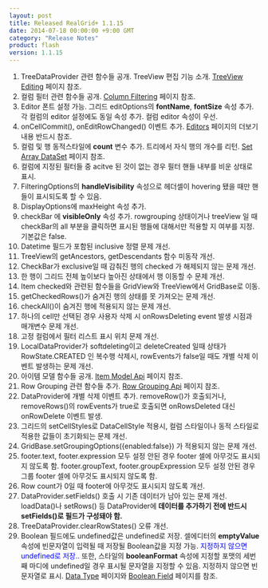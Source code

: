```yaml
---
layout: post
title: Released RealGrid+ 1.1.15
date: 2014-07-18 00:00:00 +9:00 GMT
category: "Release Notes"
product: flash
version: 1.1.15
---
```



1. TreeDataProvider 관련 함수들 공개. TreeView 편집 기능 소개. [TreeView Editing](http://demo.realgrid.com/Demo/TreeEditing) 페이지 참조.
2. 컬럼 필터 관련 함수들 공개. [Column Filtering](http://demo.realgrid.com/Demo/ColumnFiltering) 페이지 참조.
3. Editor 폰트 설정 가능. 그리드 editOptions의 **fontName**, **fontSize** 속성 추가. 각 컬럼의 editor 설정에도 동일 속성 추가. 컬럼 editor 속성이 우선.
4. onCellCommit(), onEditRowChanged() 이벤트 추가. [Editors](http://demo.realgrid.com/Demo/Editors) 페이지의 더보기 내용 반드시 참조.
5. 컬럼 및 행 동적스타일에 **count** 변수 추가. 트리에서 자식 행의 개수를 리턴. [Set Array DataSet](http://demo.realgrid.com/Demo/TreeSetArrayData) 페이지 참조.
6. 컬럼에 지정된 필터들 중 acitve 된 것이 없는 경우 필터 핸들 내부를 비운 상태로 표시.
7. FilteringOptions의 **handleVisibility** 속성으로 헤더셀이 hovering 됐을 때만 핸들이 표시되도록 할 수 있음.
8. DisplayOptions에 maxHeight 속성 추가.
9. checkBar 에 **visibleOnly** 속성 추가. rowgrouping 상태이거나 treeView 일 때 checkBar의 all 부분을 클릭하면 표시된 행들에 대해서만 적용할 지 여부를 지정. 기본값은 false.
10. Datetime 필드가 포함된 inclusive 정렬 문제 개선.
11. TreeView의 getAncestors, getDescendants 함수 미동작 개선.
12. CheckBar가 exclusive일 때 감춰진 행의 checked 가 해제되지 않는 문제 개선.
13. 한 행이 그리드 전체 높이보다 높아진 상태에서 행 이동할 수 문제 개선.
14. Item checked와 관련된 함수들을 GridView와 TreeView에서 GridBase로 이동.
15. getCheckedRows()가 숨겨진 행의 상태를 못 가져오는 문제 개선.
16. checkAll()이 숨겨진 행에 적용되지 않는 문제 개선.
17. 하나의 cell만 선택된 경우 사용자 삭제 시 onRowsDeleting event 발생 시점과 매개변수 문제 개선.
18. 고정 컬럼에서 필터 리스트 표시 위치 문제 개선.
19. LocalDataProvider가 softdeleting이고 deleteCreated 일때 상태가 RowState.CREATED 인 복수행 삭제시, rowEvents가 false일 때도 개별 삭제 이벤트 발생하는 문제 개선.
20. 아이템 모델 함수들 공개. [Item Model Api](http://demo.realgrid.com/Demo/ItemModelApi) 페이지 참조.
21. Row Grouping 관련 함수들 추가. [Row Grouping Api](http://demo.realgrid.com/Demo/RowGroupingApi) 페이지 참조.
22. DataProvider에 개별 삭제 이벤트 추가. removeRow()가 호출되거나, removeRows()의 rowEvents가 true로 호출되면 onRowsDeleted 대신 onRowDelete 이벤트 발생.
23. 그리드의 setCellStyles로 DataCellStyle 적용시, 컬럼 스타일이나 동적 스타일로 적용한 값들이 초기화되는 문제 개선.
24. GridBase.setGroupingOptions({enabled:false}) 가 적용되지 않는 문제 개선.
25. footer.text, footer.expression 모두 설정 안된 경우 footer 셀에 아무것도 표시되지 않도록 함. footer.groupText, footer.groupExpression 모두 설정 안된 경우 그룹 footer 셀에 아무것도 표시되지 않도록 함.
26. Row count가 0일 때 footer에 아무것도 표시되지 않도록 개선.
27. DataProvider.setFields() 호출 시 기존 데이터가 남아 있는 문제 개선. loadData()나 setRows() 등 DataProvider에 **데이터를 추가하기 전에 반드시 setFields()로 필드가 구성돼야 함.**
28. TreeDataProvider.clearRowStates() 오류 개선.
29. Boolean 필드에도 undefined값은 undefined로 저장. 셀에디터의 **emptyValue** 속성에 빈문자열이 입력될 때 저장될 Boolean값을 지정 가능. <span style="color:blue">지정하지 않으면 undefined로 저장.</span>. 또한, 스타일의 **booleanFormat** 속성에 지정할 포맷의 세번째 마디에 undefined일 경우 표시될 문자열을 지정할 수 있음. 지정하지 않으면 빈문자열로 표시. [Data Type](http://demo.realgrid.com/Demo/DataType) 페이지와 [Boolean Field](http://demo.realgrid.com/Demo/BooleanField) 페이지를 참조.


